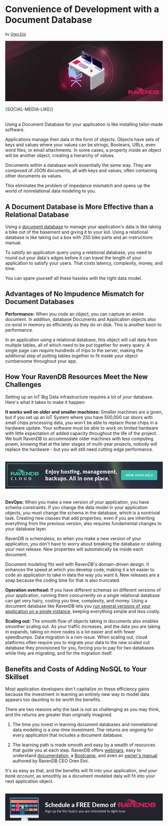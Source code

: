# Convenience of Development with a Document Database
<small>by <a href="mailto:ayende@hibernatingrhinos.com">Oren Eini</a></small>

![Convenience of Development with a Document Database](images/convenience-of-development-using-a-document-database.jpg)

{SOCIAL-MEDIA-LIKE/}

<br/>
Using a Document Database for your application is like installing tailor-made software.

Applications manage their data in the form of objects. Objects have sets of keys and values where your values can be strings, Booleans, URLs, even word files, or email attachments. In some cases, a property inside an object will be another object, creating a hierarchy of values.

Documents within a database work essentially the same way. They are composed of JSON documents, all with keys and values, often containing other documents as values.

This eliminates the problem of impedance mismatch and opens up the world of nonrelational data modeling to you.

## A Document Database is More Effective than a Relational Database

Using a [document database](https://ravendb.net/learn) to manage your application's data is like taking a bike out of the basement and giving it to your kid. Using a relational database is like taking out a box with 250 bike parts and an instructions manual.

To satisfy an application query using a relational database, you need to round out your data's edges before it can travel the length of your application to satisfy your users. That costs latency, complexity, money, and time.

You can spare yourself all these hassles with the right data model.

## Advantages of No Impudence Mismatch for Document Databases

**Performance:** When you code an object, you can capture an entire document. In addition, database Documents and Application objects also co-exist in memory as efficiently as they do on disk. This is another boon to performance.

In an application using a relational database, this object will call data from multiple tables, all of which need to be put together for every query. A single page can require hundreds of trips to the server, making the additional step of putting tables together to fit inside your object cumbersome throughout your app.

## How Your RavenDB Resources Meet the New Challenges

Setting up an IoT Big Data infrastructure requires a lot of your database. Here's what it takes to make it happen:

**It works well on older and smaller machines:** Smaller machines are a given, but if you set up an IoT System where you have 500,000 car doors with small chips processing data, you won't be able to replace those chips in a hardware update. Your software must be able to work on limited hardware with little expectation of added capacity throughout the life of the project. We built RavenDB to accommodate older machines with less computing power, knowing that at the later stages of multi-year projects, nobody will replace the hardware - but you will still need cutting edge performance. <br/>
<br/>
<div>
    <a href="https://cloud.ravendb.net/"><img src="images/ravendb-cloud.png" class="img-responsive m-0-auto" alt="RavenDB Cloud"/></a>
</div>
<br/>

**DevOps:** When you make a new version of your application, you have schema constraints. If you change the data model in your application objects, you must change the schema in the database, which is a nontrivial task. Creating new classes that add properties, even if you are inheriting everything from the previous version, also requires fundamental changes to your database layer.

RavenDB is schemaless, so when you make a new version of your application, you don't have to worry about breaking the database or stalling your next release. New properties will automatically be inside each document.

Document modeling fits well with RavenDB's domain-driven design. It enhances the speed at which you develop code, making it a lot easier to code an application to take in data the way you want it. New releases are a snap because the coding time for that is also truncated.

**Operation overhead:** If you have different schemas on different versions of your application, running them concurrently on a single relational database can get very hairy, costing you time, complexity, and money. Using a document database like RavenDB lets you [run several versions of your application on a single instance](https://ravendb.net/learn/inside-ravendb-book/reader/4.0/2-zero-to-ravendb), keeping everything simple and less costly.

**Scaling out:** The smooth flow of objects taking in documents also enables smoother scaling out. As your traffic increases, and the data you are taking in expands, taking on more nodes is a lot easier and with fewer speedbumps. Data migration is a non-issue. When scaling out, cloud platforms often require you to migrate your data to the new scaled out database they provisioned for you, forcing you to pay for two databases while they are migrating, and for the migration itself.

## Benefits and Costs of Adding NoSQL to Your Skillset

Most application developers don't capitalize on these efficiency gains because the investment in learning an entirely new way to model data appears too daunting to be worth the benefits.

There are two reasons why the task is not as challenging as you may think, and the returns are greater than originally imagined.

1. The time you invest in learning document databases and nonrelational data modeling is a *one-time* investment. The returns are *ongoing* for every application that includes a document database.

2. The learning path is made smooth and easy by a wealth of resources that guide you at each step. RavenDB offers [webinars](https://ravendb.net/learn/webinars), easy to understand [documentation](https://ravendb.net/learn/docs-guide), a [Bootcamp](https://ravendb.net/learn/bootcamp), and even an [owner's manual](https://ravendb.net/learn/inside-ravendb-book) authored by RavenDB CEO Oren Eini.


It's as easy as that, and the benefits will fit into your application, *and your bank account*, as smoothly as a document modeled data will fit into your next application object.<br/>
<br/>
<div>
    <a href="https://ravendb.net/live-demo"><img src="images/live-demo-banner.jpg" class="img-responsive m-0-auto" alt="Schedule a free one-on-one live RavenDB Demo"/></a>
</div>
<br/>

